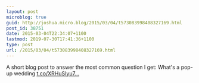 ```yaml
---
layout: post
microblog: true
guid: http://joshua.micro.blog/2015/03/04/t573083998408327169.html
post_id: 38751
date: 2015-03-04T22:34:07+1100
lastmod: 2019-07-30T17:41:36+1100
type: post
url: /2015/03/04/t573083998408327169.html
---
```

A short blog post to answer the most common question I get: What's a pop-up wedding [t.co/XRHuSIyu7...](http://t.co/XRHuSIyu7d)

